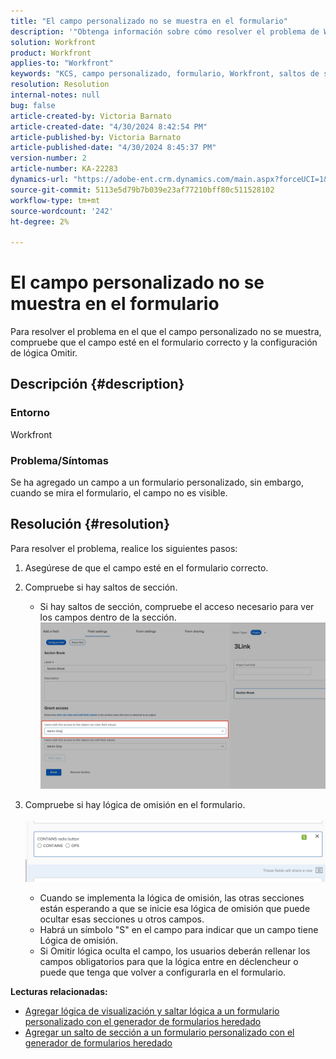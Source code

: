 ```yaml
---
title: "El campo personalizado no se muestra en el formulario"
description: '"Obtenga información sobre cómo resolver el problema de Workfront en el que se ha agregado un campo a un formulario personalizado pero no se muestra".'
solution: Workfront
product: Workfront
applies-to: "Workfront"
keywords: "KCS, campo personalizado, formulario, Workfront, saltos de sección, generador de formularios, lógica de omisión"
resolution: Resolution
internal-notes: null
bug: false
article-created-by: Victoria Barnato
article-created-date: "4/30/2024 8:42:54 PM"
article-published-by: Victoria Barnato
article-published-date: "4/30/2024 8:45:37 PM"
version-number: 2
article-number: KA-22283
dynamics-url: "https://adobe-ent.crm.dynamics.com/main.aspx?forceUCI=1&pagetype=entityrecord&etn=knowledgearticle&id=bbd17c36-3207-ef11-9f8a-6045bd0a08d9"
source-git-commit: 5113e5d79b7b039e23af77210bff80c511528102
workflow-type: tm+mt
source-wordcount: '242'
ht-degree: 2%

---
```


# El campo personalizado no se muestra en el formulario


Para resolver el problema en el que el campo personalizado no se muestra, compruebe que el campo esté en el formulario correcto y la configuración de lógica Omitir.

## Descripción {#description}


### <b>Entorno</b>

Workfront

### <b>Problema/Síntomas</b>

Se ha agregado un campo a un formulario personalizado, sin embargo, cuando se mira el formulario, el campo no es visible.


## Resolución {#resolution}


Para resolver el problema, realice los siguientes pasos:

1. Asegúrese de que el campo esté en el formulario correcto.
2. Compruebe si hay saltos de sección.

   - Si hay saltos de sección, compruebe el acceso necesario para ver los campos dentro de la sección.                     ![](assets/f585c275-ad15-ee11-8f6e-6045bd006793.png)
3. Compruebe si hay lógica de omisión en el formulario.                                                                                                                                               ![](assets/6067dbce-ad15-ee11-8f6e-6045bd006793.png)
   - Cuando se implementa la lógica de omisión, las otras secciones están esperando a que se inicie esa lógica de omisión que puede ocultar esas secciones u otros campos.
   - Habrá un símbolo &quot;S&quot; en el campo para indicar que un campo tiene Lógica de omisión.
   - Si Omitir lógica oculta el campo, los usuarios deberán rellenar los campos obligatorios para que la lógica entre en déclencheur o puede que tenga que volver a configurarla en el formulario.


<b>Lecturas relacionadas:</b>

- [Agregar lógica de visualización y saltar lógica a un formulario personalizado con el generador de formularios heredado](https://experienceleague.adobe.com/docs/workfront/using/administration-and-setup/customize/custom-forms/custom-form-builder/use-the-custom-form-builder/display-or-skip-logic-custom-form.html)
- [Agregar un salto de sección a un formulario personalizado con el generador de formularios heredado](https://experienceleague.adobe.com/docs/workfront/using/administration-and-setup/customize/custom-forms/custom-form-builder/use-the-custom-form-builder/add-a-section-break-to-a-custom-form.htm)



